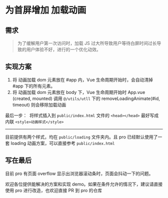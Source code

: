 为首屏增加 加载动画
====

## 需求

> 为了缓解用户第一次访问时，加载 JS 过大所导致用户等待白屏时间过长导致的用户体验不好，进行的一个优化动效。

## 实现方案

1. 将 动画加载 dom 元素放在 #app 内，Vue 生命周期开始时，会自动清掉 #app 下的所有元素。
2. 将 动画加载 dom 元素放在 body 下，Vue 生命周期开始时 App.vue (created, mounted) 调用 `@/utils/utll` 下的
   removeLoadingAnimate(#id, timeout) 则会移除加载动画

最后一步：
​ 将样式插入到 `public/index.html` 文件的 `<head></head>` 最好写成内联 `<style>动画样式</style>`



----

目前提供有两个样式，均在 `public/loading` 文件夹内。且 pro 已经默认使用了一套 loading
动画方案，可以直接参考 `public/index.html`

## 写在最后

目前 pro 有页面 overflow 显示出浏览器滚动条时，页面会抖动一下的问题。

欢迎各位提供能解决的方案和实现 demo。如果在条件允许的情况下，建议请直接使用 pro 进行改造，也欢迎直接 PR 到 pro 的仓库
